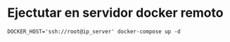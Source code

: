 # Ejectutar en servidor docker remoto

```
DOCKER_HOST='ssh://root@ip_server' docker-compose up -d
```
